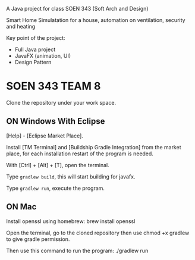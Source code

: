 A Java project for class SOEN 343 (Soft Arch and Design)

Smart Home Simulatation for a house, automation on ventilation, security and heating

Key point of the project:

- Full Java project
- JavaFX (animation, UI)
- Design Pattern

# SOEN 343  TEAM 8

Clone the repository under your work space.

## ON Windows With Eclipse

[Help] - [Eclipse Market Place].

Install [TM Terminal] and [Buildship Gradle Integration] from the market place, for each installation restart of the program is needed.

With [Ctrl] + [Alt] + [T], open the terminal.

Type <code>gradlew build</code>, this will start building for javafx.

Type <code>gradlew run</code>, execute the program.


## ON Mac

Install openssl using homebrew: brew install openssl

Open the terminal, go to the cloned repository then use chmod +x gradlew to give gradle permission.

Then use this command to run the program: ./gradlew run
